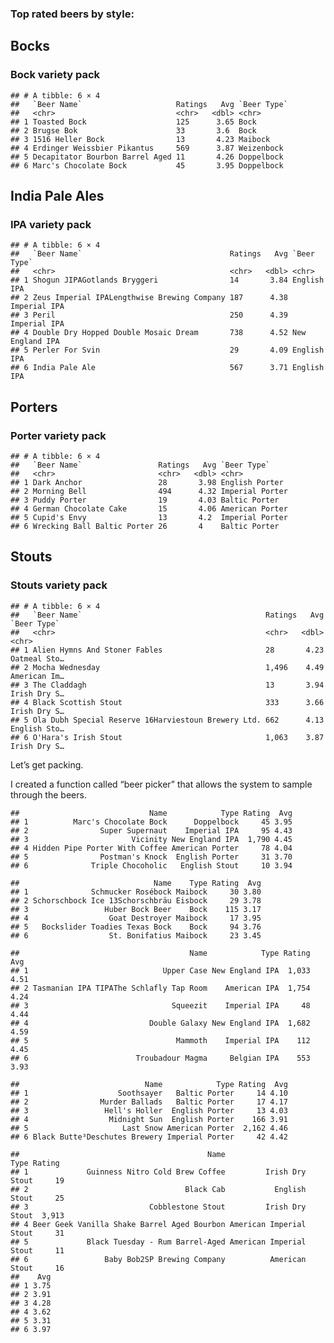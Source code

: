 ### Top rated beers by style:

## Bocks

### Bock variety pack

    ## # A tibble: 6 × 4
    ##   `Beer Name`                     Ratings   Avg `Beer Type`
    ##   <chr>                           <chr>   <dbl> <chr>      
    ## 1 Toasted Bock                    125      3.65 Bock       
    ## 2 Brugse Bok                      33       3.6  Bock       
    ## 3 1516 Heller Bock                13       4.23 Maibock    
    ## 4 Erdinger Weissbier Pikantus     569      3.87 Weizenbock 
    ## 5 Decapitator Bourbon Barrel Aged 11       4.26 Doppelbock 
    ## 6 Marc's Chocolate Bock           45       3.95 Doppelbock

## India Pale Ales

### IPA variety pack

    ## # A tibble: 6 × 4
    ##   `Beer Name`                                 Ratings   Avg `Beer Type`    
    ##   <chr>                                       <chr>   <dbl> <chr>          
    ## 1 Shogun JIPAGotlands Bryggeri                14       3.84 English IPA    
    ## 2 Zeus Imperial IPALengthwise Brewing Company 187      4.38 Imperial IPA   
    ## 3 Peril                                       250      4.39 Imperial IPA   
    ## 4 Double Dry Hopped Double Mosaic Dream       738      4.52 New England IPA
    ## 5 Perler For Svin                             29       4.09 English IPA    
    ## 6 India Pale Ale                              567      3.71 English IPA

## Porters

### Porter variety pack

    ## # A tibble: 6 × 4
    ##   `Beer Name`                 Ratings   Avg `Beer Type`    
    ##   <chr>                       <chr>   <dbl> <chr>          
    ## 1 Dark Anchor                 28       3.98 English Porter 
    ## 2 Morning Bell                494      4.32 Imperial Porter
    ## 3 Puddy Porter                19       4.03 Baltic Porter  
    ## 4 German Chocolate Cake       15       4.06 American Porter
    ## 5 Cupid's Envy                13       4.2  Imperial Porter
    ## 6 Wrecking Ball Baltic Porter 26       4    Baltic Porter

## Stouts

### Stouts variety pack

    ## # A tibble: 6 × 4
    ##   `Beer Name`                                         Ratings   Avg `Beer Type` 
    ##   <chr>                                               <chr>   <dbl> <chr>       
    ## 1 Alien Hymns And Stoner Fables                       28       4.23 Oatmeal Sto…
    ## 2 Mocha Wednesday                                     1,496    4.49 American Im…
    ## 3 The Claddagh                                        13       3.94 Irish Dry S…
    ## 4 Black Scottish Stout                                333      3.66 Irish Dry S…
    ## 5 Ola Dubh Special Reserve 16Harviestoun Brewery Ltd. 662      4.13 English Sto…
    ## 6 O'Hara's Irish Stout                                1,063    3.87 Irish Dry S…

Let’s get packing.

I created a function called “beer picker” that allows the system to
sample through the beers.

    ##                             Name            Type Rating  Avg
    ## 1          Marc's Chocolate Bock      Doppelbock     45 3.95
    ## 2                Super Supernaut    Imperial IPA     95 4.43
    ## 3                       Vicinity New England IPA  1,790 4.45
    ## 4 Hidden Pipe Porter With Coffee American Porter     78 4.04
    ## 5                Postman's Knock  English Porter     31 3.70
    ## 6              Triple Chocoholic   English Stout     10 3.94

    ##                              Name    Type Rating  Avg
    ## 1              Schmucker Rosébock Maibock     30 3.80
    ## 2 Schorschbock Ice 13Schorschbräu Eisbock     29 3.78
    ## 3                 Huber Bock Beer    Bock    115 3.17
    ## 4                  Goat Destroyer Maibock     17 3.95
    ## 5   Bockslider Toadies Texas Bock    Bock     94 3.76
    ## 6                  St. Bonifatius Maibock     23 3.45

    ##                                      Name            Type Rating  Avg
    ## 1                              Upper Case New England IPA  1,033 4.51
    ## 2 Tasmanian IPA TIPAThe Schlafly Tap Room    American IPA  1,754 4.24
    ## 3                                Squeezit    Imperial IPA     48 4.44
    ## 4                           Double Galaxy New England IPA  1,682 4.59
    ## 5                                 Mammoth    Imperial IPA    112 4.45
    ## 6                        Troubadour Magma     Belgian IPA    553 3.93

    ##                            Name            Type Rating  Avg
    ## 1                    Soothsayer   Baltic Porter     14 4.10
    ## 2                Murder Ballads   Baltic Porter     17 4.17
    ## 3                 Hell's Holler  English Porter     13 4.03
    ## 4                  Midnight Sun  English Porter    166 3.91
    ## 5                     Last Snow American Porter  2,162 4.46
    ## 6 Black Butte³Deschutes Brewery Imperial Porter     42 4.42

    ##                                          Name                    Type Rating
    ## 1             Guinness Nitro Cold Brew Coffee         Irish Dry Stout     19
    ## 2                                   Black Cab           English Stout     25
    ## 3                           Cobblestone Stout         Irish Dry Stout  3,913
    ## 4 Beer Geek Vanilla Shake Barrel Aged Bourbon American Imperial Stout     31
    ## 5             Black Tuesday - Rum Barrel-Aged American Imperial Stout     11
    ## 6                 Baby Bob2SP Brewing Company          American Stout     16
    ##    Avg
    ## 1 3.75
    ## 2 3.91
    ## 3 4.28
    ## 4 3.62
    ## 5 3.31
    ## 6 3.97
